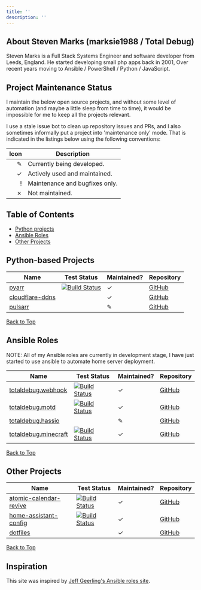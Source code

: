 ```yaml
---
title: ''
description: ''
---
```

## About Steven Marks (marksie1988 / Total Debug)

Steven Marks is a Full Stack Systems Engineer and software developer from Leeds, England. He started developing small php apps back in 2001, Over recent years moving to Ansible  / PowerShell / Python / JavaScript.

## Project Maintenance Status

I maintain the below open source projects, and without some level of automation (and maybe a little sleep from time to time), it would be impossible for me to keep all the projects relevant.

I use a stale issue bot to clean up repository issues and PRs, and I also sometimes informally put a project into 'maintenance only' mode. That is indicated in the listings below using the following conventions:

|     Icon | Description                    |
| -------: | ------------------------------ |
| &#x270e; | Currently being developed.     |
| &#10003; | Actively used and maintained.  |
|    &#33; | Maintenance and bugfixes only. |
| &#10007; | Not maintained.                |

## Table of Contents

  - [Python projects](#python-projects)
  - [Ansible Roles](#roles)
  - [Other Projects](#projects)

## <a name="python-projects"></a>Python-based Projects

| Name | Test Status | Maintained? | Repository |
| -----| ----------- | ----------- | ---------- |
| [pyarr](https://pypi.org/project/pyarr/) | [![Build Status](https://github.com/totaldebug/pyarr/workflows/PyArr%20CI/badge.svg?branch=master)](https://github.com/totaldebug/pyarr/actions) | &#10003;  | [GitHub](https://github.com/totaldebug/pyarr) |
| [cloudflare-ddns](https://github.com/totaldebug/cloudflare-ddns) |  | &#10003; | [GitHub](https://github.com/totaldebug/cloudflare-ddns) |
| [pulsarr](https://github.com/totaldebug/pulsarr) |  | &#x270e; | [GitHub](https://github.com/totaldebug/pulsarr) |

<a href="#">Back to Top</a>

## <a name="roles"></a>Ansible Roles

NOTE: All of my Ansible roles are currently in development stage, I have just started to use ansible to automate home server deployment.

| Name | Test Status | Maintained? | Repository |
| -----| ----------- | ----------- | ---------- |
| [totaldebug.webhook](https://galaxy.ansible.com/totaldebug/webhook) | [![Build Status](https://github.com/totaldebug/ansible-role-webhook/workflows/CI/badge.svg?branch=master)](https://github.com/totaldebug/ansible-role-webhook/actions) | &#10003; | [GitHub](https://github.com/totaldebug/ansible-role-webhook) |
| [totaldebug.motd](https://galaxy.ansible.com/totaldebug/motd) | [![Build Status](https://github.com/totaldebug/ansible-role-motd/workflows/CI/badge.svg?branch=master)](https://github.com/totaldebug/ansible-role-motd/actions) | &#10003; | [GitHub](https://github.com/totaldebug/ansible-role-motd) |
| [totaldebug.hassio](https://galaxy.ansible.com/totaldebug/hassio) | | &#x270e; | [GitHub](https://github.com/totaldebug/ansible-role-hassio) |
| [totaldebug.minecraft](https://galaxy.ansible.com/totaldebug/minecraft) | [![Build Status](https://github.com/totaldebug/ansible-role-minecraft/workflows/CI/badge.svg)](https://github.com/totaldebug/ansible-role-minecraft/actions)  | &#10003; | [GitHub](https://github.com/totaldebug/ansible-role-minecraft) |

<a href="#">Back to Top</a>

## <a name="projects"></a>Other Projects

| Name | Test Status | Maintained? | Repository |
| -----| ----------- | ----------- | ---------- |
| [atomic-calendar-revive](https://github.com/marksie1988/atomic-calendar-revive) | [![Build Status](https://github.com/marksie1988/atomic-calendar-revive/workflows/Validate%20HACS/badge.svg?branch=master)](https://github.com/marksie1988/atomic-calendar-revive/actions) | &#10003; | [GitHub](https://github.com/marksie1988/atomic-calendar-revive) |
| [home-assistant-config](https://galaxy.ansible.com/marksie1988/home-assistant-config) | [![Build Status](https://github.com/marksie1988/home-assistant-config/workflows/Home%20Assistant%20CI/badge.svg?branch=master)](https://github.com/marksie1988/home-assistant-config/actions)  | &#10003; | [GitHub](https://github.com/marksie1988/home-assistant-config) |
| [dotfiles](https://galaxy.ansible.com/marksie1988/dotfiles) | | &#10003; | [GitHub](https://github.com/marksie1988/dotfiles) |

<a href="#">Back to Top</a>

## Inspiration

This site was inspired by [Jeff Geerling's Ansible roles site](https://ansible.jeffgeerling.com).
